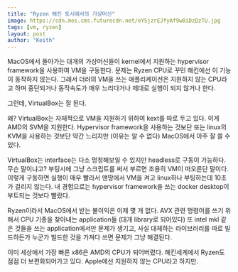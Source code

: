 ```yaml
---
title: "Ryzen 해킨 토시에서의 가상머신"
image: https://cdn.mos.cms.futurecdn.net/eY5jzrEJfyAf9wBiDzDzTU.jpg
tags: [vm, ryzen]
layout: post
author: "Keith"
---
```


MacOS에서 돌아가는 대개의 가상머신들이 kernel에서 지원하는 hypervisor framework을 사용하여 VM을 구동한다. 문제는 Ryzen CPU로 꾸민 해킨에선 이 기능이 동작하지 않는다. 그래서 더러의 VM을 쓰는 애플리케이션은 지원하지 않는 CPU라고 하며 중단되거나 동작속도가 매우 느리다거나 제대로 실행이 되지 않거나 한다.

그런데, VirtualBox는 잘 된다.

왜? VirtualBox는 자체적으로 VM을 지원하기 위하여 kext를 따로 두고 있다. 이게 AMD의 SVM을 지원한다. Hypervisor framework을 사용하는 것보단 또는 linux의 KVM을 사용하는 것보단 약간 느리지만 (이유는 알 수 없다) MacOS에서 아주 잘 쓸 수 있다.

VirtualBox는 interface는 다소 멍청해보일 수 있지만 headless로 구동이 가능하다. 무슨 말이냐고? 부팅시에 그냥 스크립트를 써서 부르면 조용히 VM이 떠오른단 말이다. 이렇게 구동하면 실행이 매우 빨라서 맨땅에서 VM을 켜고 linux하나 부팅하는데 10초가 걸리지 않는다. 내 경험으로는 hypervisor framework을 쓰는 docker desktop이 부트되는 것보다 빨랐다.

Ryzen이라서 MacOS에서 받는 불이익은 이제 몇 개 없다. AVX 관련 명령어를 쓰기 위해서 CPU 기종을 찾아내는 application들 (대개 library로 되어있다) 또 intel mkl 같은 것들을 쓰는 application에서만 문제가 생기고, 사실 대체하는 라이브러리를 따로 빌드하든가 누군가 빌드한 것을 가져다 쓰면 문제가 그냥 해결된다.

이미 세상에서 가장 빠른 x86은 AMD의 CPU가 되어버렸다. 해킨세계에서 Ryzen도 점점 더 보편화되어가고 있다. Apple에선 지원하지 않는 CPU라고 하지만. 